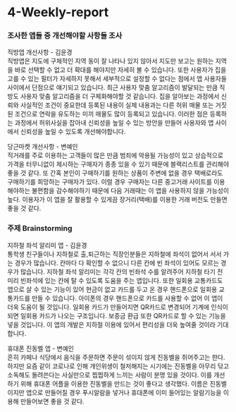 # 4-Weekly-report

### 조사한 앱들 중 개선해야할 사항들 조사

 직방앱 개선사항 - 김윤경  
 직방앱은 지도에 구체적인 지역 동이 잘 나타나 있지 않아서 지도만 보고는 원하는 지역을 바로 선택할 수 없고 더 확대를 해야지만 자세히 볼 수 있습니다. 또한 사용자가 집을 고를 수 있는 필터가 자세하지 못해서 세부적으로 설정할 수 없다는 점에서 앱 사용자들 사이에서 단점으로 얘기되고 있습니다. 최근 사용자 맞춤 알고리즘이 발달되는 만큼 직방도 사용자 맞춤 알고리즘을 더 구체화해야할 것 같습니다. 집을 알아보는 과정에서 신뢰와 사실적인 조건이 중요한데 등록된 내용이 실제 내용과는 다른 허위 매물 또는 거짓된 조건으로 연락을 유도하는 미끼 매물도 많이 등록되고 있습니다. 이러한 점은 등록하는 과정에서 허위사실을 잡아내 신뢰성을 높일 수 있는 방안을 만들어 사용자와 앱 사이에서 신뢰성을 높일 수 있도록 개선해야합니다.
 
 당근마켓 개선사항 - 변예인  
 직거래를 주로 이용하는 고객들이 많은 만큼 범죄에 악용될 가능성이 있고 상습적으로 가격을 터무니없이 제시하는 구매자가 종종 있을 수 있기 때문에 블랙리스트를 관리해야 좋을 것 같다.
또 간혹 본인이 구매하기를 원하는 상품이 주변에 없을 경우 택배로라도 구매하기를 희망하는 구매자가 있다. 이럴 경우 구매자는 다른 중고거래 사이트를 이용해야하는 불편함을 감수해야하기 때문에 다음 거래때는 이 앱을 사용하지 않을 가능성이 높다. 이용자가 이 앱을 잘 활용할 수 있게끔 장거리(택배)를 이용한 거래 버전도 만들면 좋을 것 같다.



### 주제 Brainstorming

지하철 좌석 알리미 앱 - 김윤경  
 통학생 친구들이나 지하철로 출,퇴근하는 직장인분들은 지하철에 좌석이 없어서 서서 가는 경우가 많습니다. 칸마다 다 확인할 수 없으니 다른 칸에 빈 좌석이 있어도 모르는 경우가 많습니다. 지하철 좌석 알리미는 각각 칸의 빈좌석 수를 알려주어 지하철 타기 전 미리 빈좌석에 있는 칸에 탈 수 있도록 도움을 주는 앱입니다. 또한 일회용 교통카드도 앱으로 살 수 있는 기능이 있어 현금이 없고 카드를 두고 온 경우 핸드폰으로 일회용 교통카드를 만들 수 있습니다. 아이폰의 경우 핸드폰으로 카드를 사용할 수 없어 이 앱이 더욱 도움이 될 것입니다. 일회용 카드가 만들어지면 QR카드로 변경되어 기계에 인식이 되면 일회용 카드가 나오는 구조입니다. 보증금 환급 또한 QR카드로 할 수 있는 기능을 넣을 것입니다. 이 앱의 개발은 지하철 이용에 있어서 편리성을 더욱 높여줄 것이라 기대합니다.

휴대폰 진동벨 앱 - 변예인  
 흔히 카페나 식당에서 음식을 주문하면 주문이 섞이지 않게 진동벨을 쥐어주고는 한다. 하지만 요즘 같이 코로나로 인해 개인위생이 철저해지는 시기에는 진동벨을 아무리  닦고 소독해도 돌려쓴다는 사실만으로 찝찝하게 느끼는 사람이 분명 있을 것이다. 이를 개선하기 위해 휴대폰 어플을 이용한 진동벨을 만드는 것이 좋다고 생각했다. 이름은 진동벨이지만 앱으로 만들어질 경우 푸시알람을 넣거나 휴대폰에 이미 들어있는 알람기능을 이용해 만들어보면 좋을 것 같다.
